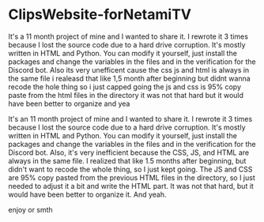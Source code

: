 # ClipsWebsite-forNetamiTV

It's a 11 month project of mine and I wanted to share it. I rewrote it 3 times because I lost the source code due to a hard drive corruption. It's mostly written in HTML and Python. You can modify it yourself, just install the packages and change the variables in the files and in the verification for the Discord bot. Also its very unefficent cause the css js and html is always in the same file i realeasd that like 1,5 month after beginning but didnt wanna recode the hole thing so i just capped going the js and css is 95% copy paste from the html files in the directory it was not that hard but it would have been better to organize and yea

It's an 11 month project of mine and I wanted to share it. I rewrote it 3 times because I lost the source code due to a hard drive corruption. It's mostly written in HTML and Python. You can modify it yourself, just install the packages and change the variables in the files and in the verification for the Discord bot. Also, it's very inefficient because the CSS, JS, and HTML are always in the same file. I realized that like 1.5 months after beginning, but didn't want to recode the whole thing, so I just kept going. The JS and CSS are 95% copy pasted from the previous HTML files in the directory, so I just needed to adjust it a bit and write the HTML part. It was not that hard, but it would have been better to organize it.
And yeah.

enjoy or smth

